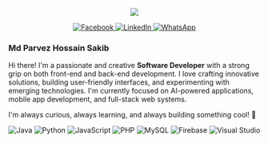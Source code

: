 <p align="center">
  <img src="https://capsule-render.vercel.app/api?text=Welcome%20Everyone!🤖&desc=Let's%20Explore%20the%20World%20Together%20🌍&animation=fadeIn&type=waving&color=gradient&height=200&fontColor=ffffff&descAlign=50&descAlignY=70"/>
</p>

<p align="center">
  <a href="https://www.facebook.com/your-facebook-url" target="_blank">
    <img src="https://img.shields.io/badge/Facebook-1877F2?style=for-the-badge&logo=facebook&logoColor=white" alt="Facebook"/>
  </a>
  <a href="https://www.linkedin.com/in/your-linkedin-url" target="_blank">
    <img src="https://img.shields.io/badge/LinkedIn-0A66C2?style=for-the-badge&logo=linkedin&logoColor=white" alt="LinkedIn"/>
  </a>
  <a href="https://wa.me/your-whatsapp-number" target="_blank">
    <img src="https://img.shields.io/badge/WhatsApp-25D366?style=for-the-badge&logo=whatsapp&logoColor=white" alt="WhatsApp"/>
  </a>
</p>


### Md Parvez Hossain Sakib

Hi there! I'm a passionate and creative **Software Developer** with a strong grip on both front-end and back-end development. I love crafting innovative solutions, building user-friendly interfaces, and experimenting with emerging technologies. I'm currently focused on AI-powered applications, mobile app development, and full-stack web systems.

I'm always curious, always learning, and always building something cool! 🚀


<p align="center">
  <img src="https://img.shields.io/badge/Java-%23ED8B00?style=for-the-badge&logo=java&logoColor=white" alt="Java"/>
  <img src="https://img.shields.io/badge/Python-3670A0?style=for-the-badge&logo=python&logoColor=white" alt="Python"/>
  <img src="https://img.shields.io/badge/JavaScript-F7DF1E?style=for-the-badge&logo=javascript&logoColor=black" alt="JavaScript"/>
  <img src="https://img.shields.io/badge/PHP-777BB4?style=for-the-badge&logo=php&logoColor=white" alt="PHP"/>
  <img src="https://img.shields.io/badge/MySQL-005C84?style=for-the-badge&logo=mysql&logoColor=white" alt="MySQL"/>
  <img src="https://img.shields.io/badge/Firebase-ffca28?style=for-the-badge&logo=firebase&logoColor=black" alt="Firebase"/>
  <img src="https://img.shields.io/badge/Visual%20Studio-5C2D91?style=for-the-badge&logo=visual%20studio&logoColor=white" alt="Visual Studio"/>
</p>


